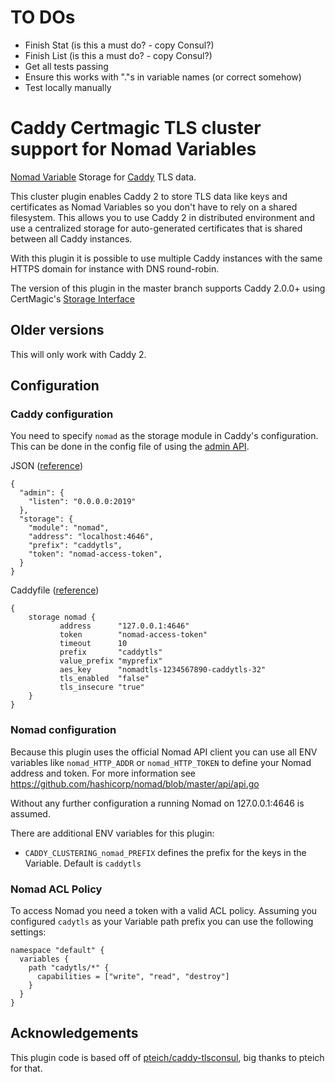 # TO DOs

- Finish Stat (is this a must do? - copy Consul?)
- Finish List (is this a must do? - copy Consul?)
- Get all tests passing
- Ensure this works with "."s in variable names (or correct somehow)
- Test locally manually

# Caddy Certmagic TLS cluster support for Nomad Variables

[Nomad Variable](https://github.com/hashicorp/nomad) Storage for [Caddy](https://github.com/caddyserver/caddy) TLS data.

This cluster plugin enables Caddy 2 to store TLS data like keys and certificates as Nomad Variables so you don't have to rely on a shared filesystem.
This allows you to use Caddy 2 in distributed environment and use a centralized storage for auto-generated certificates that is
shared between all Caddy instances.

With this plugin it is possible to use multiple Caddy instances with the same HTTPS domain for instance with DNS round-robin.

The version of this plugin in the master branch supports Caddy 2.0.0+ using CertMagic's [Storage Interface](https://pkg.go.dev/github.com/caddyserver/certmagic?tab=doc#Storage)

## Older versions

This will only work with Caddy 2.

## Configuration

### Caddy configuration

You need to specify `nomad` as the storage module in Caddy's configuration. This can be done in the config file of using the [admin API](https://caddyserver.com/docs/api).

JSON ([reference](https://caddyserver.com/docs/json/))

```
{
  "admin": {
    "listen": "0.0.0.0:2019"
  },
  "storage": {
    "module": "nomad",
    "address": "localhost:4646",
    "prefix": "caddytls",
    "token": "nomad-access-token",
  }
}
```

Caddyfile ([reference](https://caddyserver.com/docs/caddyfile/options))

```
{
    storage nomad {
           address      "127.0.0.1:4646"
           token        "nomad-access-token"
           timeout      10
           prefix       "caddytls"
           value_prefix "myprefix"
           aes_key      "nomadtls-1234567890-caddytls-32"
           tls_enabled  "false"
           tls_insecure "true"
    }
}
```

### Nomad configuration

Because this plugin uses the official Nomad API client you can use all ENV variables like `nomad_HTTP_ADDR` or `nomad_HTTP_TOKEN`
to define your Nomad address and token. For more information see https://github.com/hashicorp/nomad/blob/master/api/api.go

Without any further configuration a running Nomad on 127.0.0.1:4646 is assumed.

There are additional ENV variables for this plugin:

- `CADDY_CLUSTERING_nomad_PREFIX` defines the prefix for the keys in the Variable. Default is `caddytls`

### Nomad ACL Policy

To access Nomad you need a token with a valid ACL policy. Assuming you configured `cadytls` as your Variable path prefix you can use the following settings:

```
namespace "default" {
  variables {
    path "cadytls/*" {
      capabilities = ["write", "read", "destroy"]
    }
  }
}
```

## Acknowledgements

This plugin code is based off of [pteich/caddy-tlsconsul](https://github.com/pteich/caddy-tlsconsul), big thanks to pteich for that.
